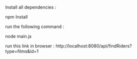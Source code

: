 Install all dependencies :

npm Install


run the following command :

node main.js


run this link in browser : http://localhost:8080/api/findRiders?type=films&id=1
